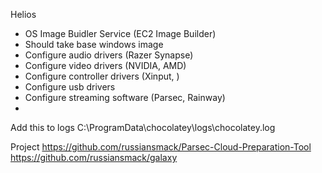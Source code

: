 Helios
- OS Image Buidler Service (EC2 Image Builder)
- Should take base windows image
- Configure audio drivers (Razer Synapse)
- Configure video drivers (NVIDIA, AMD)
- Configure controller drivers (Xinput, )
- Configure usb drivers
- Configure streaming software (Parsec, Rainway)
-

Add this to logs
C:\ProgramData\chocolatey\logs\chocolatey.log

Project
https://github.com/russiansmack/Parsec-Cloud-Preparation-Tool
https://github.com/russiansmack/galaxy